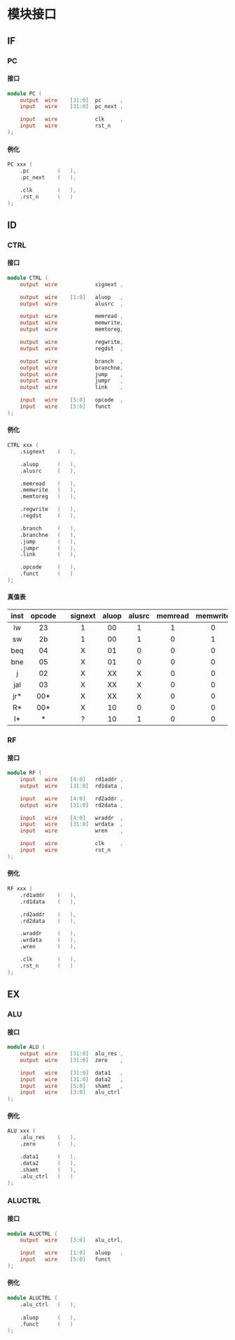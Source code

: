 # 模块接口

## IF

### PC

#### 接口

```verilog
module PC (
    output  wire    [31:0]  pc      ,
    input   wire    [31:0]  pc_next ,

    input   wire            clk     ,
    input   wire            rst_n
);
```

#### 例化

```verilog
PC xxx (
    .pc         (   ),
    .pc_next    (   ),

    .clk        (   ),
    .rst_n      (   )
);
```

## ID

### CTRL

#### 接口

```verilog
module CTRL (
    output  wire            signext ,

    output  wire    [1:0]   aluop   ,
    output  wire            alusrc  ,

    output  wire            memread ,
    output  wire            memwrite,
    output  wire            memtoreg,

    output  wire            regwrite,
    output  wire            regdst  ,

    output  wire            branch  ,
    output  wire            branchne,
    output  wire            jump    ,
    output  wire            jumpr   ,
    output  wire            link    ,

    input   wire    [5:0]   opcode  ,
    input   wire    [5:0]   funct   
);
```

#### 例化

```verilog
CTRL xxx (
    .signext    (   ),

    .aluop      (   ),
    .alusrc     (   ),

    .memread    (   ),
    .memwrite   (   ),
    .memtoreg   (   ),

    .regwrite   (   ),
    .regdst     (   ),

    .branch     (   ),
    .branchne   (   ),
    .jump       (   ),
    .jumpr      (   ),
    .link       (   ),

    .opcode     (   ),
    .funct      (   )
);
```

#### 真值表

|inst    |opcode  ||signext |aluop   |alusrc  |memread |memwrite|memtoreg*|regwrite|regdst  |branch  |branchne*|jump    |jumpr   |link    |
|:--:|:--:|--|:--:|:--:|:--:|:--:|:--:|:--:|:--:|:--:|:--:|:--:|:--:|:--:|:--:|
|lw |23 ||1 |00 |1  |1  |0  |1  |1  |0  |0  |X  |0  |X  |0  |
|sw |2b ||1 |00 |1  |0  |1  |X  |0  |X  |0  |X  |0  |X  |X  |
|beq|04 ||X |01 |0  |0  |0  |X  |0  |X  |1  |0  |0  |X  |0  |
|bne|05 ||X |01 |0  |0  |0  |X  |0  |X  |1  |1  |0  |X  |0  |
|j  |02 ||X |XX |X  |0  |0  |X  |0  |X  |0  |X  |1  |0  |0  |
|jal|03 ||X |XX |X  |0  |0  |X  |1  |X  |0  |X  |1  |0  |1  |
|jr*|00*||X |XX |X  |0  |0  |X  |0  |X  |0  |X  |1  |1  |0  |
|R* |00*||X |10 |0  |0  |0  |0  |1  |1  |0  |X  |0  |X  |0  |
|I* |*  ||? |10 |1  |0  |0  |0  |1  |0  |0  |X  |0  |X  |0  |

### RF

#### 接口

```verilog
module RF (
    input   wire    [4:0]   rd1addr ,
    output  wire    [31:0]  rd1data ,

    input   wire    [4:0]   rd2addr ,
    output  wire    [31:0]  rd2data ,

    input   wire    [4:0]   wraddr  ,
    input   wire    [31:0]  wrdata  ,
    input   wire            wren    ,

    input   wire            clk     ,
    input   wire            rst_n
);
```

#### 例化

```verilog
RF xxx (
    .rd1addr    (   ),
    .rd1data    (   ),

    .rd2addr    (   ),
    .rd2data    (   ),

    .wraddr     (   ),
    .wrdata     (   ),
    .wren       (   ),

    .clk        (   ),
    .rst_n      (   )
);
```

## EX

### ALU

#### 接口

```verilog
module ALU (
    output  wire    [31:0]  alu_res ,
    output  wire    [31:0]  zero    ,

    input   wire    [31:0]  data1   ,
    input   wire    [31:0]  data2   ,
    input   wire    [5:0]   shamt   ,
    input   wire    [3:0]   alu_ctrl
);
```

#### 例化

```verilog
ALU xxx (
    .alu_res    (   ),
    .zero       (   ),

    .data1      (   ),
    .data2      (   ),
    .shamt      (   ),
    .alu_ctrl   (   )
);
```

### ALUCTRL

#### 接口

```verilog
module ALUCTRL (
    output  wire    [3:0]   alu_ctrl,

    input   wire    [1:0]   aluop   ,
    input   wire    [5:0]   funct   
);
```

#### 例化

```verilog
module ALUCTRL (
    .alu_ctrl   (   ),
    
    .aluop      (   ),
    .funct      (   )
);
```
